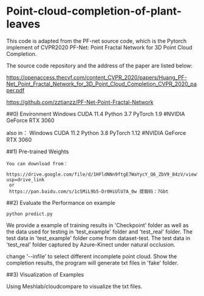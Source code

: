 # Point-cloud-completion-of-plant-leaves

This code is adapted from the PF-net source code, which is the Pytorch implement of CVPR2020 PF-Net: Point Fractal Network for 3D Point Cloud Completion. 

The source code repository and the address of the paper are listed below:

https://openaccess.thecvf.com/content_CVPR_2020/papers/Huang_PF-Net_Point_Fractal_Network_for_3D_Point_Cloud_Completion_CVPR_2020_paper.pdf

https://github.com/zztianzz/PF-Net-Point-Fractal-Network


##0) Environment
Windows
CUDA 11.4 
Python 3.7 
PyTorch 1.9
#NVIDIA GeForce RTX 3060 

also in：
Windows
CUDA 11.2
Python 3.8 
PyTorch 1.12
#NVIDIA GeForce RTX 3060 

##1) Pre-trained Weights
 ```
 You can download from：
  https://drive.google.com/file/d/1HFldNNn9ftgE7WaYycY_Q6_ZbV9_84zV/view?usp=drive_link
  or
  https://pan.baidu.com/s/1cSMiL9b5-Dr0HiUlU7A_0w 提取码：7Gbt
```
##2) Evaluate the Performance on example
```
python predict.py
```
We provide a example of training results in 'Checkpoint' folder as well as the data used for testing in 'test_example' folder and 'test_real' folder.
The test data in 'test_example' folder come from dataset-test.
The test data in 'test_real' folder captured by Azure-Kinect under natural occlusion.

change ‘--infile’ to select different incomplete point cloud.
Show the completion results, the program will generate txt files in 'fake' folder.

##3) Visualization of Examples

Using Meshlab/cloudcompare to visualize the txt files.
